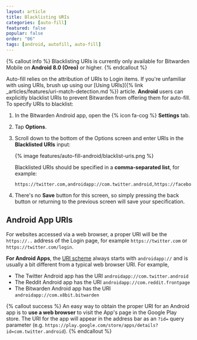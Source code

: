```yaml
---
layout: article
title: Blacklisting URIs
categories: [auto-fill]
featured: false
popular: false
order: "06"
tags: [android, autofill, auto-fill]
---
```


{% callout info %}
Blacklisting URIs is currently only available for Bitwarden Mobile on **Android 8.0 (Oreo)** or higher.
{% endcallout %}

Auto-fill relies on the attribution of URIs to Login items. If you're unfamiliar with using URIs, brush up using our [Using URIs]({% link _articles/features/uri-match-detection.md %}) article. **Android** users can explicitly blacklist URIs to prevent Bitwarden from offering them for auto-fill. To specify URIs to blacklist:

1. In the Bitwarden Android app, open the {% icon fa-cog %} **Settings** tab.
2. Tap **Options**.
3. Scroll down to the bottom of the Options screen and enter URIs in the **Blacklisted URIs** input:

   {% image features/auto-fill-android/blacklist-uris.png %}

   Blacklisted URIs should be specified in a **comma-separated list**, for example:

   ```
   https://twitter.com,androidapp://com.twitter.android,https://facebook.com
   ```
4. There's no **Save** button for this screen, so simply pressing the back button or returning to the previous screen will save your specification.

## Android App URIs

For websites accessed via a web browser, a proper URI will be the `https://..` address of the Login page, for example `https://twitter.com` or `https://twitter.com/login`.

**For Android Apps**, the [URI scheme]({{site.baseurl}}/uri-match-detection/#uri-schemes) always starts with `androidapp://` and is usually a bit different from a typical web browser URI. For example,

- The Twitter Android app has the URI `androidapp://com.twitter.android`
- The Reddit Android app has the URI `androidapp://com.reddit.frontpage`
- The Bitwarden Android app has the URI `androidapp://com.x8bit.bitwarden`

{% callout success %}
An easy way to obtain the proper URI for an Android app is to **use a web browser** to visit the App's page in the Google Play store. The URI for the app will appear in the address bar as an `?id=` query parameter (e.g. `https://play.google.com/store/apps/details?id=com.twitter.android`).
{% endcallout %}
